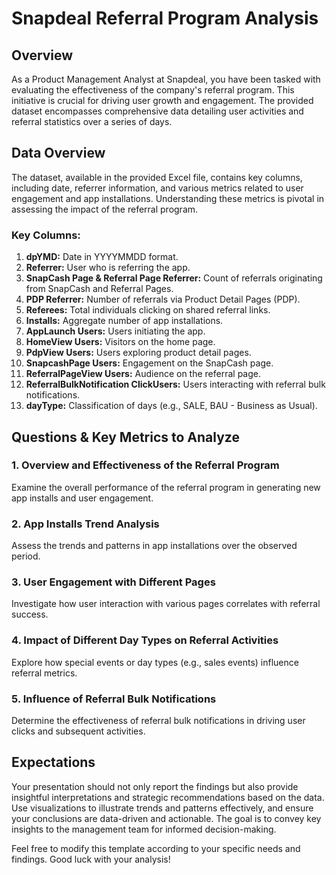 # Snapdeal Referral Program Analysis

## Overview

As a Product Management Analyst at Snapdeal, you have been tasked with evaluating the effectiveness of the company's referral program. This initiative is crucial for driving user growth and engagement. The provided dataset encompasses comprehensive data detailing user activities and referral statistics over a series of days.

## Data Overview

The dataset, available in the provided Excel file, contains key columns, including date, referrer information, and various metrics related to user engagement and app installations. Understanding these metrics is pivotal in assessing the impact of the referral program.

### Key Columns:

1. **dpYMD:** Date in YYYYMMDD format.
2. **Referrer:** User who is referring the app.
3. **SnapCash Page & Referral Page Referrer:** Count of referrals originating from SnapCash and Referral Pages.
4. **PDP Referrer:** Number of referrals via Product Detail Pages (PDP).
5. **Referees:** Total individuals clicking on shared referral links.
6. **Installs:** Aggregate number of app installations.
7. **AppLaunch Users:** Users initiating the app.
8. **HomeView Users:** Visitors on the home page.
9. **PdpView Users:** Users exploring product detail pages.
10. **SnapcashPage Users:** Engagement on the SnapCash page.
11. **ReferralPageView Users:** Audience on the referral page.
12. **ReferralBulkNotification ClickUsers:** Users interacting with referral bulk notifications.
13. **dayType:** Classification of days (e.g., SALE, BAU - Business as Usual).

## Questions & Key Metrics to Analyze

### 1. Overview and Effectiveness of the Referral Program

Examine the overall performance of the referral program in generating new app installs and user engagement.

### 2. App Installs Trend Analysis

Assess the trends and patterns in app installations over the observed period.

### 3. User Engagement with Different Pages

Investigate how user interaction with various pages correlates with referral success.

### 4. Impact of Different Day Types on Referral Activities

Explore how special events or day types (e.g., sales events) influence referral metrics.

### 5. Influence of Referral Bulk Notifications

Determine the effectiveness of referral bulk notifications in driving user clicks and subsequent activities.

## Expectations

Your presentation should not only report the findings but also provide insightful interpretations and strategic recommendations based on the data. Use visualizations to illustrate trends and patterns effectively, and ensure your conclusions are data-driven and actionable. The goal is to convey key insights to the management team for informed decision-making.

Feel free to modify this template according to your specific needs and findings. Good luck with your analysis!
